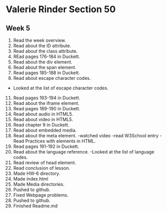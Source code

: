 
# Valerie Rinder Section 50

## Week 5

1. Read the week overview.
2. Read about the ID attribute.
3. Read about the class attribute.
4. REad pages 176-184 in Duckett.
5. Read about the div element.
6. Read about the span element.
7. Read pages 185-188 in Duckett.
8. Read about escape character codes.
- Looked at the list of escape character codes.
11. Read pages 193-194 in Duckett.
12. Read about the iframe element.
13. Read pages 189-190 in Duckett.
14. Read about audio in HTML5.
15. Read about video in HTML5.
16. Read chapter 9 in Duckett.
17. Read about embedded media.
18. Read about the meta element.
-watched video
-read W3School entry
-Read Practices with elements in HTML.
19. Read pages 191-192 in Duckett.
20. Read about the language reference.
-Looked at the list of language codes.
21. Read review of head element.
22. Read conclusion of lesson.
23. Made HW-6 directory.
24. Made index.html
25. Made Media directories.
26. Pushed to github.
27. Fixed Webpage problems.
28. Pushed to github.
29. Finished Readme.md
